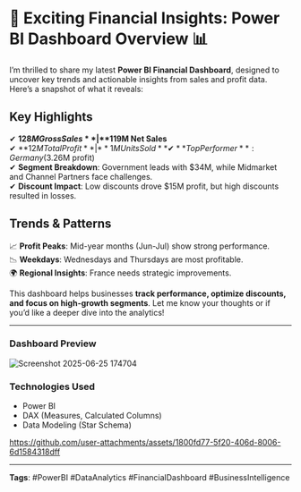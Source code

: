 # 🚀 Exciting Financial Insights: Power BI Dashboard Overview 📊  

I’m thrilled to share my latest **Power BI Financial Dashboard**, designed to uncover key trends and actionable insights from sales and profit data. Here’s a snapshot of what it reveals:  

## **Key Highlights**  
✔ **$128M Gross Sales** | **$119M Net Sales**  
✔ **$12M Total Profit** | **1M Units Sold**  
✔ **Top Performer**: Germany ($3.26M profit)  
✔ **Segment Breakdown**: Government leads with $34M, while Midmarket and Channel Partners face challenges.  
✔ **Discount Impact**: Low discounts drove $15M profit, but high discounts resulted in losses.  

## **Trends & Patterns**  
📈 **Profit Peaks**: Mid-year months (Jun-Jul) show strong performance.  
📉 **Weekdays**: Wednesdays and Thursdays are most profitable.  
🌍 **Regional Insights**: France needs strategic improvements.  

This dashboard helps businesses **track performance, optimize discounts, and focus on high-growth segments**. Let me know your thoughts or if you’d like a deeper dive into the analytics!  

---

### **Dashboard Preview**  
 ![Screenshot 2025-06-25 174704](https://github.com/user-attachments/assets/dfb09348-c968-48dd-b609-f4d7e856ebbd)


### **Technologies Used**  
- Power BI  
- DAX (Measures, Calculated Columns)  
- Data Modeling (Star Schema)  


https://github.com/user-attachments/assets/1800fd77-5f20-406d-8006-6d1584318dff







---

**Tags**: #PowerBI #DataAnalytics #FinancialDashboard #BusinessIntelligence  
